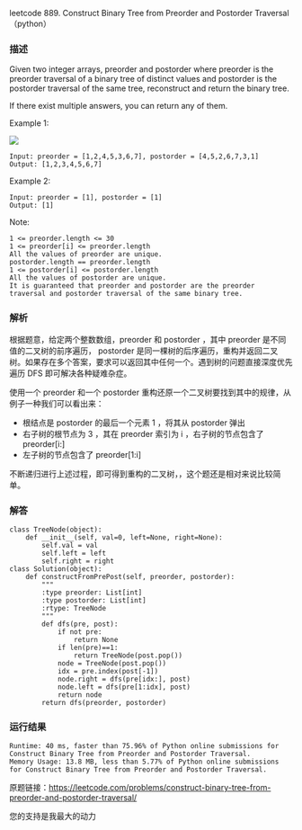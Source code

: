 leetcode  889. Construct Binary Tree from Preorder and Postorder Traversal（python）

### 描述

Given two integer arrays, preorder and postorder where preorder is the preorder traversal of a binary tree of distinct values and postorder is the postorder traversal of the same tree, reconstruct and return the binary tree.

If there exist multiple answers, you can return any of them.



Example 1:


![](https://assets.leetcode.com/uploads/2021/07/24/lc-prepost.jpg)

	Input: preorder = [1,2,4,5,3,6,7], postorder = [4,5,2,6,7,3,1]
	Output: [1,2,3,4,5,6,7]
	
Example 2:

	Input: preorder = [1], postorder = [1]
	Output: [1]






Note:

	1 <= preorder.length <= 30
	1 <= preorder[i] <= preorder.length
	All the values of preorder are unique.
	postorder.length == preorder.length
	1 <= postorder[i] <= postorder.length
	All the values of postorder are unique.
	It is guaranteed that preorder and postorder are the preorder traversal and postorder traversal of the same binary tree.



### 解析

根据题意，给定两个整数数组，preorder 和 postorder ，其中 preorder 是不同值的二叉树的前序遍历， postorder 是同一棵树的后序遍历，重构并返回二叉树。如果存在多个答案，要求可以返回其中任何一个。遇到树的问题直接深度优先遍历 DFS 即可解决各种疑难杂症。

使用一个 preorder 和一个 postorder 重构还原一个二叉树要找到其中的规律，从例子一种我们可以看出来：

*  	根结点是 postorder 的最后一个元素 1 ，将其从 postorder 弹出
*  	右子树的根节点为 3 ，其在 preorder 索引为 i ，右子树的节点包含了 preorder[i:]
*  	左子树的节点包含了  preorder[1:i]

不断递归进行上述过程，即可得到重构的二叉树，，这个题还是相对来说比较简单。

### 解答
				
	class TreeNode(object):
	    def __init__(self, val=0, left=None, right=None):
	        self.val = val
	        self.left = left
	        self.right = right
	class Solution(object):
	    def constructFromPrePost(self, preorder, postorder):
	        """
	        :type preorder: List[int]
	        :type postorder: List[int]
	        :rtype: TreeNode
	        """
	        def dfs(pre, post):
	            if not pre:
	                return None
	            if len(pre)==1:
	                return TreeNode(post.pop())
	            node = TreeNode(post.pop())
	            idx = pre.index(post[-1])
	            node.right = dfs(pre[idx:], post)
	            node.left = dfs(pre[1:idx], post)
	            return node
	        return dfs(preorder, postorder)

            	      
			
### 运行结果

	Runtime: 40 ms, faster than 75.96% of Python online submissions for Construct Binary Tree from Preorder and Postorder Traversal.
	Memory Usage: 13.8 MB, less than 5.77% of Python online submissions for Construct Binary Tree from Preorder and Postorder Traversal.

原题链接：https://leetcode.com/problems/construct-binary-tree-from-preorder-and-postorder-traversal/



您的支持是我最大的动力
